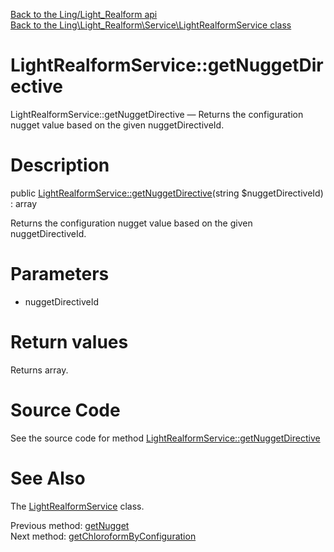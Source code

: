 [Back to the Ling/Light_Realform api](https://github.com/lingtalfi/Light_Realform/blob/master/doc/api/Ling/Light_Realform.md)<br>
[Back to the Ling\Light_Realform\Service\LightRealformService class](https://github.com/lingtalfi/Light_Realform/blob/master/doc/api/Ling/Light_Realform/Service/LightRealformService.md)


LightRealformService::getNuggetDirective
================



LightRealformService::getNuggetDirective — Returns the configuration nugget value based on the given nuggetDirectiveId.




Description
================


public [LightRealformService::getNuggetDirective](https://github.com/lingtalfi/Light_Realform/blob/master/doc/api/Ling/Light_Realform/Service/LightRealformService/getNuggetDirective.md)(string $nuggetDirectiveId) : array




Returns the configuration nugget value based on the given nuggetDirectiveId.




Parameters
================


- nuggetDirectiveId

    


Return values
================

Returns array.








Source Code
===========
See the source code for method [LightRealformService::getNuggetDirective](https://github.com/lingtalfi/Light_Realform/blob/master/Service/LightRealformService.php#L99-L106)


See Also
================

The [LightRealformService](https://github.com/lingtalfi/Light_Realform/blob/master/doc/api/Ling/Light_Realform/Service/LightRealformService.md) class.

Previous method: [getNugget](https://github.com/lingtalfi/Light_Realform/blob/master/doc/api/Ling/Light_Realform/Service/LightRealformService/getNugget.md)<br>Next method: [getChloroformByConfiguration](https://github.com/lingtalfi/Light_Realform/blob/master/doc/api/Ling/Light_Realform/Service/LightRealformService/getChloroformByConfiguration.md)<br>

